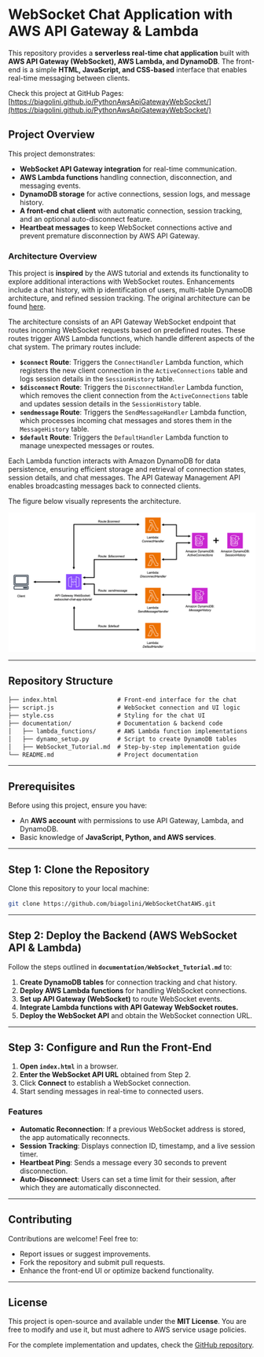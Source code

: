 # WebSocket Chat Application with AWS API Gateway & Lambda

This repository provides a **serverless real-time chat application** built with **AWS API Gateway (WebSocket), AWS Lambda, and DynamoDB**. The front-end is a simple **HTML, JavaScript, and CSS-based** interface that enables real-time messaging between clients.

Check this project at GitHub Pages: [https://biagolini.github.io/PythonAwsApiGatewayWebSocket/](https://biagolini.github.io/PythonAwsApiGatewayWebSocket/)

## Project Overview

This project demonstrates:
- **WebSocket API Gateway integration** for real-time communication.
- **AWS Lambda functions** handling connection, disconnection, and messaging events.
- **DynamoDB storage** for active connections, session logs, and message history.
- **A front-end chat client** with automatic connection, session tracking, and an optional auto-disconnect feature.
- **Heartbeat messages** to keep WebSocket connections active and prevent premature disconnection by AWS API Gateway.


### Architecture Overview

This project is **inspired** by the AWS tutorial and extends its functionality to explore additional interactions with WebSocket routes. Enhancements include a chat history, with ip identification of users, multi-table DynamoDB architecture, and refined session tracking. The original architecture can be found [here](https://docs.aws.amazon.com/apigateway/latest/developerguide/websocket-api-chat-app.html).

The architecture consists of an API Gateway WebSocket endpoint that routes incoming WebSocket requests based on predefined routes. These routes trigger AWS Lambda functions, which handle different aspects of the chat system. The primary routes include:

- **`$connect` Route**: Triggers the `ConnectHandler` Lambda function, which registers the new client connection in the `ActiveConnections` table and logs session details in the `SessionHistory` table.
- **`$disconnect` Route**: Triggers the `DisconnectHandler` Lambda function, which removes the client connection from the `ActiveConnections` table and updates session details in the `SessionHistory` table.
- **`sendmessage` Route**: Triggers the `SendMessageHandler` Lambda function, which processes incoming chat messages and stores them in the `MessageHistory` table.
- **`$default` Route**: Triggers the `DefaultHandler` Lambda function to manage unexpected messages or routes.

Each Lambda function interacts with Amazon DynamoDB for data persistence, ensuring efficient storage and retrieval of connection states, session details, and chat messages. The API Gateway Management API enables broadcasting messages back to connected clients.

The figure below visually represents the architecture.

![Architecture](documentation/img/architecture.png)



---

## Repository Structure

```
├── index.html                 # Front-end interface for the chat
├── script.js                  # WebSocket connection and UI logic
├── style.css                  # Styling for the chat UI
├── documentation/             # Documentation & backend code
│   ├── lambda_functions/      # AWS Lambda function implementations
│   ├── dynamo_setup.py        # Script to create DynamoDB tables
│   ├── WebSocket_Tutorial.md  # Step-by-step implementation guide
└── README.md                  # Project documentation
```

---

## Prerequisites

Before using this project, ensure you have:
- An **AWS account** with permissions to use API Gateway, Lambda, and DynamoDB.
- Basic knowledge of **JavaScript, Python, and AWS services**.

---

## Step 1: Clone the Repository

Clone this repository to your local machine:

```bash
git clone https://github.com/biagolini/WebSocketChatAWS.git
```

---

## Step 2: Deploy the Backend (AWS WebSocket API & Lambda)

Follow the steps outlined in **`documentation/WebSocket_Tutorial.md`** to:
1. **Create DynamoDB tables** for connection tracking and chat history.
2. **Deploy AWS Lambda functions** for handling WebSocket connections.
3. **Set up API Gateway (WebSocket)** to route WebSocket events.
4. **Integrate Lambda functions with API Gateway WebSocket routes.**
5. **Deploy the WebSocket API** and obtain the WebSocket connection URL.

---

## Step 3: Configure and Run the Front-End

1. **Open `index.html`** in a browser.
2. **Enter the WebSocket API URL** obtained from Step 2.
3. Click **Connect** to establish a WebSocket connection.
4. Start sending messages in real-time to connected users.

### Features
- **Automatic Reconnection**: If a previous WebSocket address is stored, the app automatically reconnects.
- **Session Tracking**: Displays connection ID, timestamp, and a live session timer.
- **Heartbeat Ping**: Sends a message every 30 seconds to prevent disconnection.
- **Auto-Disconnect**: Users can set a time limit for their session, after which they are automatically disconnected.

---

## Contributing

Contributions are welcome! Feel free to:
- Report issues or suggest improvements.
- Fork the repository and submit pull requests.
- Enhance the front-end UI or optimize backend functionality.

---

## License

This project is open-source and available under the **MIT License**. You are free to modify and use it, but must adhere to AWS service usage policies.

For the complete implementation and updates, check the [GitHub repository](https://github.com/biagolini/WebSocketChatAWS).

